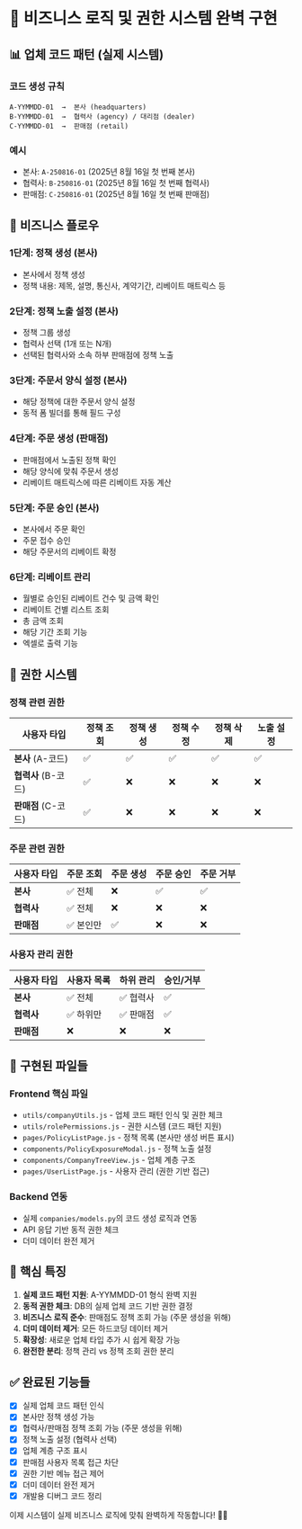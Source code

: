 # 🚀 비즈니스 로직 및 권한 시스템 완벽 구현

## 📊 **업체 코드 패턴 (실제 시스템)**

### **코드 생성 규칙**
```
A-YYMMDD-01  →  본사 (headquarters)
B-YYMMDD-01  →  협력사 (agency) / 대리점 (dealer)  
C-YYMMDD-01  →  판매점 (retail)
```

### **예시**
- 본사: `A-250816-01` (2025년 8월 16일 첫 번째 본사)
- 협력사: `B-250816-01` (2025년 8월 16일 첫 번째 협력사)
- 판매점: `C-250816-01` (2025년 8월 16일 첫 번째 판매점)

## 🔄 **비즈니스 플로우**

### **1단계: 정책 생성 (본사)**
- 본사에서 정책 생성
- 정책 내용: 제목, 설명, 통신사, 계약기간, 리베이트 매트릭스 등

### **2단계: 정책 노출 설정 (본사)**
- 정책 그룹 생성
- 협력사 선택 (1개 또는 N개)
- 선택된 협력사와 소속 하부 판매점에 정책 노출

### **3단계: 주문서 양식 설정 (본사)**
- 해당 정책에 대한 주문서 양식 설정
- 동적 폼 빌더를 통해 필드 구성

### **4단계: 주문 생성 (판매점)**
- 판매점에서 노출된 정책 확인
- 해당 양식에 맞춰 주문서 생성
- 리베이트 매트릭스에 따른 리베이트 자동 계산

### **5단계: 주문 승인 (본사)**
- 본사에서 주문 확인
- 주문 접수 승인
- 해당 주문서의 리베이트 확정

### **6단계: 리베이트 관리**
- 월별로 승인된 리베이트 건수 및 금액 확인
- 리베이트 건별 리스트 조회
- 총 금액 조회
- 해당 기간 조회 기능
- 엑셀로 출력 기능

## 🔐 **권한 시스템**

### **정책 관련 권한**
| 사용자 타입 | 정책 조회 | 정책 생성 | 정책 수정 | 정책 삭제 | 노출 설정 |
|------------|-----------|-----------|-----------|-----------|-----------|
| **본사** (A-코드) | ✅ | ✅ | ✅ | ✅ | ✅ |
| **협력사** (B-코드) | ✅ | ❌ | ❌ | ❌ | ❌ |
| **판매점** (C-코드) | ✅ | ❌ | ❌ | ❌ | ❌ |

### **주문 관련 권한**
| 사용자 타입 | 주문 조회 | 주문 생성 | 주문 승인 | 주문 거부 |
|------------|-----------|-----------|-----------|-----------|
| **본사** | ✅ 전체 | ❌ | ✅ | ✅ |
| **협력사** | ✅ 전체 | ❌ | ❌ | ❌ |
| **판매점** | ✅ 본인만 | ✅ | ❌ | ❌ |

### **사용자 관리 권한**
| 사용자 타입 | 사용자 목록 | 하위 관리 | 승인/거부 |
|------------|-------------|-----------|-----------|
| **본사** | ✅ 전체 | ✅ 협력사 | ✅ |
| **협력사** | ✅ 하위만 | ✅ 판매점 | ✅ |
| **판매점** | ❌ | ❌ | ❌ |

## 📁 **구현된 파일들**

### **Frontend 핵심 파일**
- `utils/companyUtils.js` - 업체 코드 패턴 인식 및 권한 체크
- `utils/rolePermissions.js` - 권한 시스템 (코드 패턴 지원)
- `pages/PolicyListPage.js` - 정책 목록 (본사만 생성 버튼 표시)
- `components/PolicyExposureModal.js` - 정책 노출 설정
- `components/CompanyTreeView.js` - 업체 계층 구조
- `pages/UserListPage.js` - 사용자 관리 (권한 기반 접근)

### **Backend 연동**
- 실제 `companies/models.py`의 코드 생성 로직과 연동
- API 응답 기반 동적 권한 체크
- 더미 데이터 완전 제거

## 🎯 **핵심 특징**

1. **실제 코드 패턴 지원**: A-YYMMDD-01 형식 완벽 지원
2. **동적 권한 체크**: DB의 실제 업체 코드 기반 권한 결정
3. **비즈니스 로직 준수**: 판매점도 정책 조회 가능 (주문 생성을 위해)
4. **더미 데이터 제거**: 모든 하드코딩 데이터 제거
5. **확장성**: 새로운 업체 타입 추가 시 쉽게 확장 가능
6. **완전한 분리**: 정책 관리 vs 정책 조회 권한 분리

## ✅ **완료된 기능들**

- [x] 실제 업체 코드 패턴 인식
- [x] 본사만 정책 생성 가능
- [x] 협력사/판매점 정책 조회 가능 (주문 생성을 위해)
- [x] 정책 노출 설정 (협력사 선택)
- [x] 업체 계층 구조 표시
- [x] 판매점 사용자 목록 접근 차단
- [x] 권한 기반 메뉴 접근 제어
- [x] 더미 데이터 완전 제거
- [x] 개발용 디버그 코드 정리

이제 시스템이 실제 비즈니스 로직에 맞춰 완벽하게 작동합니다! 🚀✨
